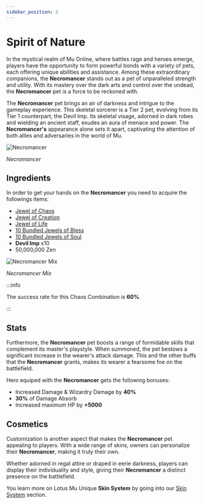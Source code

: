```yaml
---
sidebar_position: 2
---
```


# Spirit of Nature

In the mystical realm of Mu Online, where battles rage and heroes emerge, players have the opportunity to form powerful bonds with a variety of pets, each offering unique abilities and assistance. Among these extraordinary companions, the **Necromancer** stands out as a pet of unparalleled strength and utility. With its mastery over the dark arts and control over the undead, the **Necromancer** pet is a force to be reckoned with.

The **Necromancer** pet brings an air of darkness and intrigue to the gameplay experience. This skeletal sorcerer is a Tier 2 pet, evolving from its Tier 1 counterpart, the Devil Imp. Its skeletal visage, adorned in dark robes and wielding an ancient staff, exudes an aura of menace and power. The **Necromancer's** appearance alone sets it apart, captivating the attention of both allies and adversaries in the world of Mu.

![Necromancer](/img/items/pets/necromancer.png)

_Necromancer_

## Ingredients

In order to get your hands on the **Necromancer** you need to acquire the followings items:

- [Jewel of Chaos](/items/jewels/regular-jewels/jewel-of-chaos)
- [Jewel of Creation](/items/jewels/regular-jewels/jewel-of-creation)
- [Jewel of Life](/items/jewels/regular-jewels/jewel-of-life)
- [10 Bundled Jewels of Bless](/items/jewels/regular-jewels/jewel-of-bless)
- [10 Bundled Jewels of Soul](/items/jewels/regular-jewels/jewel-of-soul)
- **Devil Imp** x10
- 50,000,000 Zen

![Necromancer Mix](/img/crafting/necromancer-mix.png)

_Necromancer Mix_

:::info

The success rate for this Chaos Combination is **60%**.

:::

## Stats

Furthermore, the **Necromancer** pet boosts a range of formidable skills that complement its master's playstyle. When summoned, the pet bestows a significant increase in the wearer's attack damage. This and the other buffs that the **Necromancer** grants, makes its wearer a fearsome foe on the battlefield.

Hero equiped with the **Necromancer** gets the following bonuses:

- Increased Damage & Wizardry Damage by **40%**
- **30%** of Damage Absorb
- Increased maximum HP by **+5000**

## Cosmetics

Customization is another aspect that makes the **Necromancer** pet appealing to players. With a wide range of skins, owners can personalize their **Necromancer**, making it truly their own.

Whether adorned in regal attire or draped in eerie darkness, players can display their individuality and style, giving their **Necromancer** a distinct presence on the battlefield.

You learn more on Lotus Mu Unique **Skin System** by going into our [Skin System](/category/skin-system) section.
